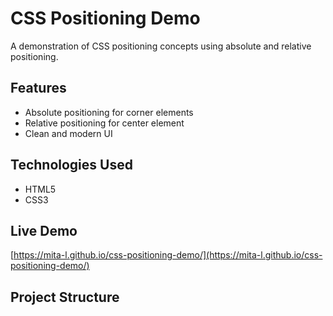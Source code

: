 # CSS Positioning Demo

A demonstration of CSS positioning concepts using absolute and relative positioning.

## Features
- Absolute positioning for corner elements
- Relative positioning for center element
- Clean and modern UI

## Technologies Used
- HTML5
- CSS3

## Live Demo
[https://mita-l.github.io/css-positioning-demo/](https://mita-l.github.io/css-positioning-demo/)

## Project Structure
